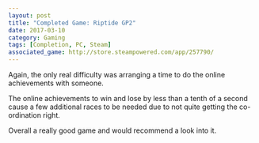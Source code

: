 ```yaml
---
layout: post
title: "Completed Game: Riptide GP2"
date: 2017-03-10
category: Gaming
tags: [Completion, PC, Steam]
associated_game: http://store.steampowered.com/app/257790/
---
```

Again, the only real difficulty was arranging a time to do the online achievements with someone.

The online achievements to win and lose by less than a tenth of a second cause a few additional races to be needed due to not quite getting the co-ordination right.

Overall a really good game and would recommend a look into it.